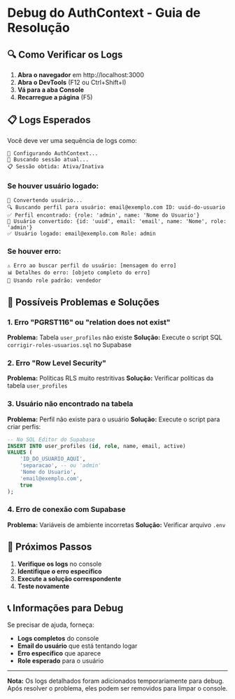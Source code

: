 # Debug do AuthContext - Guia de Resolução

## 🔍 Como Verificar os Logs

1. **Abra o navegador** em http://localhost:3000
2. **Abra o DevTools** (F12 ou Ctrl+Shift+I)
3. **Vá para a aba Console**
4. **Recarregue a página** (F5)

## 📋 Logs Esperados

Você deve ver uma sequência de logs como:

```
🔧 Configurando AuthContext...
📡 Buscando sessão atual...
📋 Sessão obtida: Ativa/Inativa
```

### Se houver usuário logado:
```
👤 Convertendo usuário...
🔍 Buscando perfil para usuário: email@exemplo.com ID: uuid-do-usuario
✅ Perfil encontrado: {role: 'admin', name: 'Nome do Usuario'}
👤 Usuário convertido: {id: 'uuid', email: 'email', name: 'Nome', role: 'admin'}
✅ Usuário logado: email@exemplo.com Role: admin
```

### Se houver erro:
```
⚠️ Erro ao buscar perfil do usuário: [mensagem do erro]
📊 Detalhes do erro: [objeto completo do erro]
📝 Usando role padrão: vendedor
```

## 🚨 Possíveis Problemas e Soluções

### 1. Erro "PGRST116" ou "relation does not exist"
**Problema:** Tabela `user_profiles` não existe
**Solução:** Execute o script SQL `corrigir-roles-usuarios.sql` no Supabase

### 2. Erro "Row Level Security"
**Problema:** Políticas RLS muito restritivas
**Solução:** Verificar políticas da tabela `user_profiles`

### 3. Usuário não encontrado na tabela
**Problema:** Perfil não existe para o usuário
**Solução:** Execute o script para criar perfis:

```sql
-- No SQL Editor do Supabase
INSERT INTO user_profiles (id, role, name, email, active) 
VALUES (
    'ID_DO_USUARIO_AQUI',
    'separacao', -- ou 'admin'
    'Nome do Usuario',
    'email@exemplo.com',
    true
);
```

### 4. Erro de conexão com Supabase
**Problema:** Variáveis de ambiente incorretas
**Solução:** Verificar arquivo `.env`

## 🔧 Próximos Passos

1. **Verifique os logs** no console
2. **Identifique o erro específico**
3. **Execute a solução correspondente**
4. **Teste novamente**

## 📞 Informações para Debug

Se precisar de ajuda, forneça:
- **Logs completos** do console
- **Email do usuário** que está tentando logar
- **Erro específico** que aparece
- **Role esperado** para o usuário

---

**Nota:** Os logs detalhados foram adicionados temporariamente para debug. Após resolver o problema, eles podem ser removidos para limpar o console.